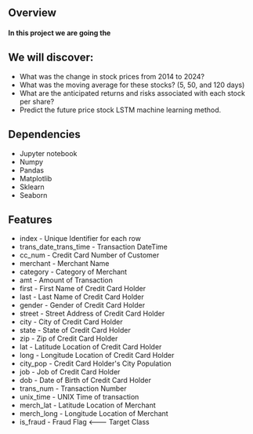 ## Overview
#### In this project we are going the 


## We will discover: 
-  What was the change in stock prices from 2014 to 2024?
-  What was the moving average for these stocks? (5, 50, and 120 days)
-  What are the anticipated returns and risks associated with each stock per share?
-  Predict the future price stock LSTM machine learning method. 


## Dependencies 
- Jupyter notebook
- Numpy
- Pandas
- Matplotlib
- Sklearn
- Seaborn


## Features
- index - Unique Identifier for each row
- trans_date_trans_time - Transaction DateTime
- cc_num - Credit Card Number of Customer
- merchant - Merchant Name
- category - Category of Merchant
- amt - Amount of Transaction
- first - First Name of Credit Card Holder
- last - Last Name of Credit Card Holder
- gender - Gender of Credit Card Holder
- street - Street Address of Credit Card Holder
- city - City of Credit Card Holder
- state - State of Credit Card Holder
- zip - Zip of Credit Card Holder
- lat - Latitude Location of Credit Card Holder
- long - Longitude Location of Credit Card Holder
- city_pop - Credit Card Holder's City Population
- job - Job of Credit Card Holder
- dob - Date of Birth of Credit Card Holder
- trans_num - Transaction Number
- unix_time - UNIX Time of transaction
- merch_lat - Latitude Location of Merchant
- merch_long - Longitude Location of Merchant
- is_fraud - Fraud Flag <--- Target Class

